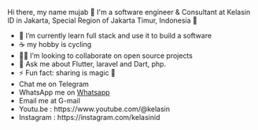 Hi there, my name mujab 👋
I'm a software engineer & Consultant at Kelasin ID in Jakarta, Special Region of Jakarta Timur, Indonesia 🌆
<ul>
<li>🔭 I’m currently learn full stack and use it to build a software</li>
<li>☕ my hobby is cycling</li>
<li>🧑‍💻 I’m looking to collaborate on open source projects</li>
<li>💬 Ask me about Flutter, laravel and Dart, php.</li>
<li>⚡ Fun fact: sharing is magic 🐰</li>
<li>Chat me on Telegram</li>
<li>WhatsApp me on <a href="https://wa.me/6285691366061" trget="_blank">Whatsapp</a> </li>
<li>Email me at G-mail</li>
<li>Youtu.be : https://www.youtube.com/@kelasin</li>
<li>Instagram : https://instagram.com/kelasinid</li>
</ul>
